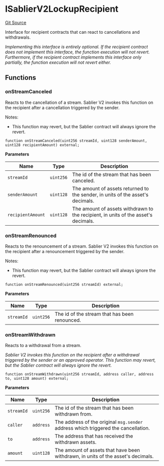 # ISablierV2LockupRecipient

[Git Source](https://github.com/sablierhq/v2-core/blob/8bd57ebb31fddf6ef262477e5a378027db8b85d8/docs/contracts/v2/reference/core/interfaces)

Interface for recipient contracts that can react to cancellations and withdrawals.

_Implementing this interface is entirely optional. If the recipient contract does not implement this interface, the
function execution will not revert. Furthermore, if the recipient contract implements this interface only partially, the
function execution will not revert either._

## Functions

### onStreamCanceled

Reacts to the cancellation of a stream. Sablier V2 invokes this function on the recipient after a cancellation triggered
by the sender.

Notes:

- This function may revert, but the Sablier contract will always ignore the revert.

```solidity
function onStreamCanceled(uint256 streamId, uint128 senderAmount, uint128 recipientAmount) external;
```

**Parameters**

| Name              | Type      | Description                                                                        |
| ----------------- | --------- | ---------------------------------------------------------------------------------- |
| `streamId`        | `uint256` | The id of the stream that has been canceled.                                       |
| `senderAmount`    | `uint128` | The amount of assets returned to the sender, in units of the asset's decimals.     |
| `recipientAmount` | `uint128` | The amount of assets withdrawn to the recipient, in units of the asset's decimals. |

### onStreamRenounced

Reacts to the renouncement of a stream. Sablier V2 invokes this function on the recipient after a renouncement triggered
by the sender.

Notes:

- This function may revert, but the Sablier contract will always ignore the revert.

```solidity
function onStreamRenounced(uint256 streamId) external;
```

**Parameters**

| Name       | Type      | Description                                   |
| ---------- | --------- | --------------------------------------------- |
| `streamId` | `uint256` | The id of the stream that has been renounced. |

### onStreamWithdrawn

Reacts to a withdrawal from a stream.

_Sablier V2 invokes this function on the recipient after a withdrawal triggered by the sender or an approved operator.
This function may revert, but the Sablier contract will always ignore the revert._

```solidity
function onStreamWithdrawn(uint256 streamId, address caller, address to, uint128 amount) external;
```

**Parameters**

| Name       | Type      | Description                                                                        |
| ---------- | --------- | ---------------------------------------------------------------------------------- |
| `streamId` | `uint256` | The id of the stream that has been withdrawn from.                                 |
| `caller`   | `address` | The address of the original `msg.sender` address which triggered the cancellation. |
| `to`       | `address` | The address that has received the withdrawn assets.                                |
| `amount`   | `uint128` | The amount of assets that have been withdrawn, in units of the asset's decimals.   |
